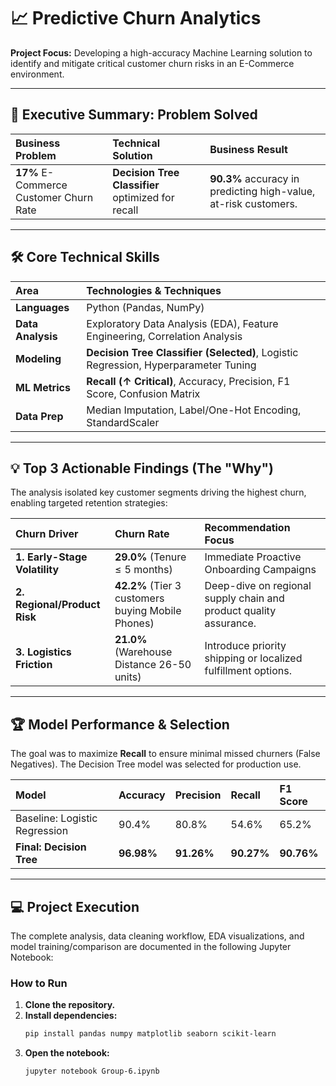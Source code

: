 # 📈 Predictive Churn Analytics

**Project Focus:** Developing a high-accuracy Machine Learning solution to identify and mitigate critical customer churn risks in an E-Commerce environment.

***

## 🌟 Executive Summary: Problem Solved

| Business Problem | Technical Solution | Business Result |
| :--- | :--- | :--- |
| **17%** E-Commerce Customer Churn Rate | **Decision Tree Classifier** optimized for recall | **90.3%** accuracy in predicting high-value, at-risk customers. |

***

## 🛠️ Core Technical Skills

| Area | Technologies & Techniques |
| :--- | :--- |
| **Languages** | Python (Pandas, NumPy) |
| **Data Analysis** | Exploratory Data Analysis (EDA), Feature Engineering, Correlation Analysis |
| **Modeling** | **Decision Tree Classifier (Selected)**, Logistic Regression, Hyperparameter Tuning |
| **ML Metrics** | **Recall ($\uparrow$ Critical)**, Accuracy, Precision, F1 Score, Confusion Matrix |
| **Data Prep** | Median Imputation, Label/One-Hot Encoding, StandardScaler |

***

## 💡 Top 3 Actionable Findings (The "Why")

The analysis isolated key customer segments driving the highest churn, enabling targeted retention strategies:

| Churn Driver | Churn Rate | Recommendation Focus |
| :--- | :--- | :--- |
| **1. Early-Stage Volatility** | **29.0%** (Tenure $\le 5$ months) | Immediate Proactive Onboarding Campaigns |
| **2. Regional/Product Risk** | **42.2%** (Tier 3 customers buying Mobile Phones) | Deep-dive on regional supply chain and product quality assurance. |
| **3. Logistics Friction** | **21.0%** (Warehouse Distance $\text{26-50}$ units) | Introduce priority shipping or localized fulfillment options. |

***

## 🏆 Model Performance & Selection

The goal was to maximize **Recall** to ensure minimal missed churners (False Negatives). The Decision Tree model was selected for production use.

| Model | Accuracy | Precision | **Recall** | F1 Score |
| :--- | :--- | :--- | :--- | :--- |
| Baseline: Logistic Regression | 90.4% | 80.8% | 54.6% | 65.2% |
| **Final: Decision Tree** | **96.98%** | **91.26%** | **90.27%** | **90.76%** |

***

## 💻 Project Execution

The complete analysis, data cleaning workflow, EDA visualizations, and model training/comparison are documented in the following Jupyter Notebook:

### How to Run

1.  **Clone the repository.**
2.  **Install dependencies:**
    ```bash
    pip install pandas numpy matplotlib seaborn scikit-learn
    ```
3.  **Open the notebook:**
    ```bash
    jupyter notebook Group-6.ipynb
    ```

